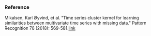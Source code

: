 ### Reference
Mikalsen, Karl Øyvind, et al. "Time series cluster kernel for learning similarities between multivariate time series with missing data." Pattern Recognition 76 (2018): 569-581.[link](https://arxiv.org/pdf/1704.00794.pdf)
